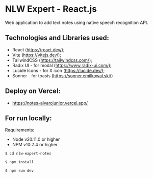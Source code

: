 # NLW Expert - React.js
Web application to add text notes using native speech recognition API.

## Technologies and Libraries used:
- React (https://react.dev/);
- Vite (https://vitejs.dev/);
- TailwindCSS (https://tailwindcss.com/);
- Radix UI - for modal (https://www.radix-ui.com/);
- Lucide Icons - for X icon (https://lucide.dev/);
- Sonner - for toasts (https://sonner.emilkowal.ski/)

## Deploy on Vercel:
- https://notes-alvarojunior.vercel.app/

## For run locally:

Requirements:
- Node v20.11.0 or higher
- NPM v10.2.4 or higher

```
$ cd nlw-expert-notes
```
```
$ npm install
```
```
$ npm run dev
```
